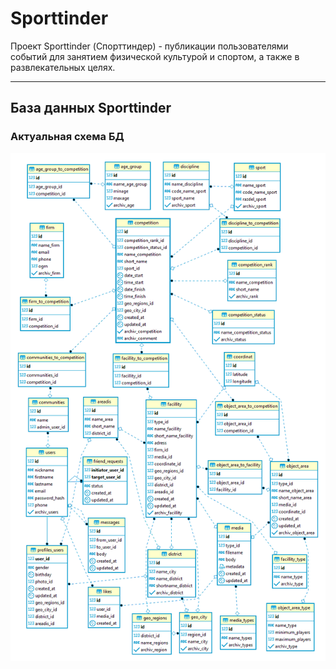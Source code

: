 # Sporttinder
Проект Sporttinder (Спорттиндер) - публикации пользователями событий для занятием физической культурой и спортом, а также в развлекательных целях.
____

## База данных Sporttinder

### Актуальная схема БД
![Схема БД](https://github.com/Rusta12/Sporttinder/blob/master/1-1.png)

        
